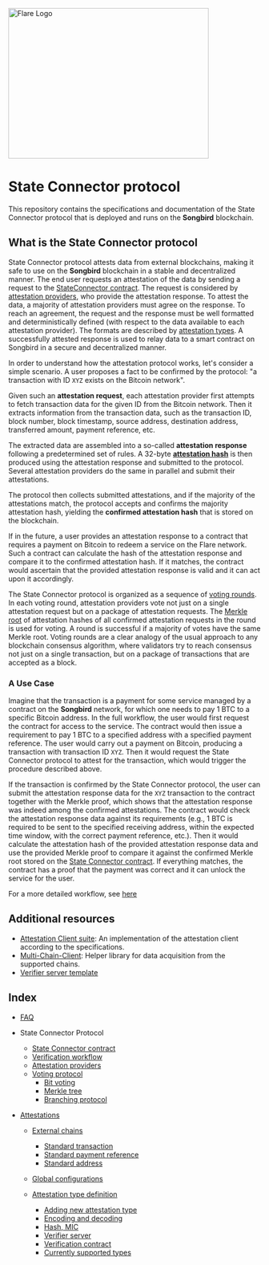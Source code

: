 <p align="left">
  <a href="https://flare.network/" target="blank"><img src="https://flare.network/wp-content/uploads/Artboard-1-1.svg" width="400" height="300" alt="Flare Logo" /></a>
</p>

# State Connector protocol

This repository contains the specifications and documentation of the State Connector protocol that is deployed and runs on the **Songbird** blockchain.

## What is the State Connector protocol

State Connector protocol attests data from external blockchains, making it safe to use on the **Songbird** blockchain in a stable and decentralized manner.
The end user requests an attestation of the data by sending a request to the [StateConnector contract](/specs/scProtocol/state-connector-contract.md).
The request is considered by [attestation providers](/specs/scProtocol/attestation-provider.md), who provide the attestation response.
To attest the data, a majority of attestation providers must agree on the response.
To reach an agreement, the request and the response must be well formatted and deterministically defined (with respect to the data available to each attestation provider).
The formats are described by [attestation types](/specs/attestations/attestation-type-definition.md).
A successfully attested response is used to relay data to a smart contract on Songbird in a secure and decentralized manner.

In order to understand how the attestation protocol works, let's consider a simple scenario.
A user proposes a fact to be confirmed by the protocol: "a transaction with ID `XYZ` exists on the Bitcoin network".

Given such an **attestation request**, each attestation provider first attempts to fetch transaction data for the given ID from the Bitcoin network.
Then it extracts information from the transaction data, such as the transaction ID, block number, block timestamp, source address, destination address, transferred amount, payment reference, etc.

The extracted data are assembled into a so-called **attestation response** following a predetermined set of rules.
A 32-byte [**attestation hash**](/specs/attestations/hash-MIC.md#attestation-hash) is then produced using the attestation response and submitted to the protocol.
Several attestation providers do the same in parallel and submit their attestations.

The protocol then collects submitted attestations, and if the majority of the attestations match, the protocol accepts and confirms the majority attestation hash, yielding the **confirmed attestation hash** that is stored on the blockchain.

If in the future, a user provides an attestation response to a contract that requires a payment on Bitcoin to redeem a service on the Flare network.
Such a contract can calculate the hash of the attestation response and compare it to the confirmed attestation hash.
If it matches, the contract would ascertain that the provided attestation response is valid and it can act upon it accordingly.

The State Connector protocol is organized as a sequence of [voting rounds](/specs/scProtocol/voting-protocol.md#voting-rounds).
In each voting round, attestation providers vote not just on a single attestation request but on a package of attestation requests.
The [Merkle root](/specs/scProtocol/merkle-tree.md) of attestation hashes of all confirmed attestation requests in the round is used for voting.
A round is successful if a majority of votes have the same Merkle root.
Voting rounds are a clear analogy of the usual approach to any blockchain consensus algorithm, where validators try to reach consensus not just on a single transaction, but on a package of transactions that are accepted as a block.

### A Use Case

Imagine that the transaction is a payment for some service managed by a contract on the **Songbird** network, for which one needs to pay 1 BTC to a specific Bitcoin address.
In the full workflow, the user would first request the contract for access to the service.
The contract would then issue a requirement to pay 1 BTC to a specified address with a specified payment reference.
The user would carry out a payment on Bitcoin, producing a transaction with transaction ID `XYZ`.
Then it would request the State Connector protocol to attest for the transaction, which would trigger the procedure described above.

If the transaction is confirmed by the State Connector protocol, the user can submit the attestation response data for the `XYZ` transaction to the contract together with the Merkle proof, which shows that the attestation response was indeed among the confirmed attestations.
The contract would check the attestation response data against its requirements (e.g., 1 BTC is required to be sent to the specified receiving address, within the expected time window, with the correct payment reference, etc.).
Then it would calculate the attestation hash of the provided attestation response data and use the provided Merkle proof to compare it against the confirmed Merkle root stored on the [State Connector contract](/specs/scProtocol/state-connector-contract.md).
If everything matches, the contract has a proof that the payment was correct and it can unlock the service for the user.

For a more detailed workflow, see [here](/specs/scProtocol/verification-workflow.md)

## Additional resources

-   [Attestation Client suite](https://github.com/flare-foundation/attestation-client): An implementation of the attestation client according to the specifications.
-   [Multi-Chain-Client](https://github.com/flare-foundation/multi-chain-client): Helper library for data acquisition from the supported chains.
-   [Verifier server template](https://gitlab.com/flarenetwork/verifier-server-template)

## Index

-   [FAQ](/specs/scProtocol/FAQ.md)
-   State Connector Protocol

    -   [State Connector contract](/specs/scProtocol/state-connector-contract.md)
    -   [Verification workflow](/specs/scProtocol/verification-workflow.md)
    -   [Attestation providers](/specs/scProtocol/attestation-provider.md)
    -   [Voting protocol](/specs/scProtocol/voting-protocol.md)
        -   [Bit voting](/specs/scProtocol/bit-voting.md)
        -   [Merkle tree](/specs/scProtocol/merkle-tree.md)
        -   [Branching protocol](/specs/scProtocol/branching-protocol.md)

-   [Attestations](/specs/attestations/attestation.md)

    -   [External chains](/specs/attestations/external-chains.md)

        -   [Standard transaction](/specs/attestations/external-chains/transactions.md)
        -   [Standard payment reference](/specs/attestations/external-chains/standardPaymentReference.md)
        -   [Standard address](/specs/attestations/external-chains/standardAddress.md)

    -   [Global configurations](/specs/attestations/configs.md)
    -   [Attestation type definition](/specs/attestations/attestation-type-definition.md)
        -   [Adding new attestation type](/specs/attestations/adding-new-attestation-type.md)
        -   [Encoding and decoding](/specs/attestations/encoding-decoding.md)
        -   [Hash, MIC](/specs/attestations/hash-MIC.md)
        -   [Verifier server](/specs/attestations/verifier.md)
        -   [Verification contract](/specs/attestations/verification-contract.md)
        -   [Currently supported types](/specs/attestations/active-types.md)
